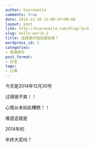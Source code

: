 ```yaml
---
author: kierasmile
comments: true
date: 2014-12-30 12:09:47+00:00
layout: post
link: http://kierasmile.com/blog/?p=5
slug: hello-world-2
title: 这就是开始还是结束？
wordpress_id: 5
categories:
- 思维碎片
post_format:
- 日志
tags:
- 心情
---
```


今天是2014年12月30号

过得很不爽！！

心情从未如此糟糕！！

难道这就是

2014年的

年终大奖吗？
